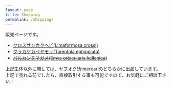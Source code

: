 ```yaml
---
layout: page
title: Shopping
permalink: /shopping/
---
```


販売ページです。

* [クロスサンカクヘビ(Limaformosa crossi)](/shopping/creatures/limaformosa-crossi)
* [クラカケカベヤモリ(Tarentola ephippiata)](/shopping/creatures/tarentola-ephippiata)
* ~~[バルカンヌマガメ(Emys orbicularis hellenica)](/shopping/creatures/emys-orbicularis-hellenica)~~

<!-- * [Books](/shopping/books)
* [Goods](/shopping/goods)
* [Plants](/shopping/plants) -->

上記生体以外に関しては、[ヤフオク!](https://auctions.yahoo.co.jp/seller/mitsuaki1229)か[mercari](https://www.mercari.com/jp/u/280759301/)のどちらかに出品しています。  
上記で売れる前でしたら、直接取引する事も可能ですので、お気軽にご相談下さい！
